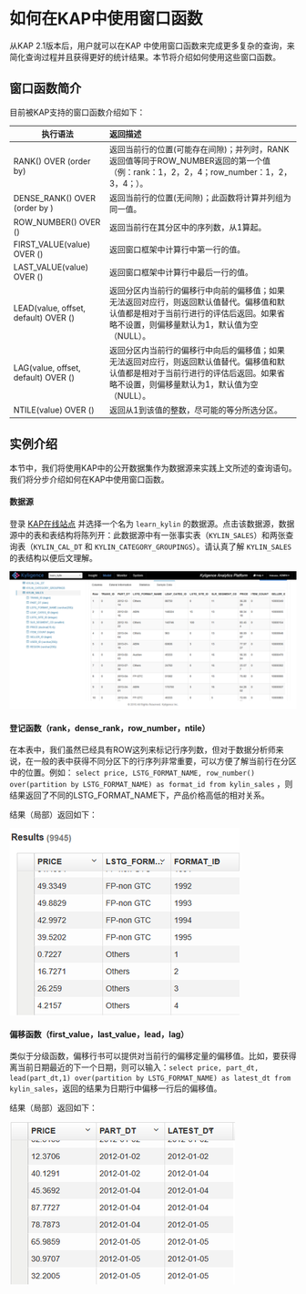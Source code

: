 # 如何在KAP中使用窗口函数

从KAP 2.1版本后，用户就可以在KAP 中使用窗口函数来完成更多复杂的查询，来简化查询过程并且获得更好的统计结果。本节将介绍如何使用这些窗口函数。



## 窗口函数简介

目前被KAP支持的窗口函数介绍如下：

| 执行语法                                 | 返回描述                                     |
| ------------------------------------ | :--------------------------------------- |
| RANK() OVER (order by)               | 返回当前行的位置(可能存在间隙)；并列时，RANK返回值等同于ROW_NUMBER返回的第一个值（例：rank：1，2，2，4；row_number：1，2，3，4；）。 |
| DENSE_RANK() OVER (order by )        | 返回当前行的位置(无间隙)；此函数将计算并列组为同一值。             |
| ROW_NUMBER() OVER ()                 | 返回当前行在其分区中的序列数，从1算起。                     |
| FIRST_VALUE(value) OVER ()           | 返回窗口框架中计算行中第一行的值。                        |
| LAST_VALUE(value) OVER ()            | 返回窗口框架中计算行中最后一行的值。                       |
| LEAD(value, offset, default) OVER () | 返回分区内当前行的偏移行中向前的偏移值；如果无法返回对应行，则返回默认值替代。偏移值和默认值都是相对于当前行进行的评估后返回。如果省略不设置，则偏移量默认为1，默认值为空（NULL）。 |
| LAG(value, offset, default) OVER ()  | 返回分区内当前行的偏移行中向后的偏移值；如果无法返回对应行，则返回默认值替代。偏移值和默认值都是相对于当前行进行的评估后返回。如果省略不设置，则偏移量默认为1，默认值为空（NULL）。 |
| NTILE(value) OVER ()                 | 返回从1到该值的整数，尽可能的等分所选分区。                   |



## 实例介绍

本节中，我们将使用KAP中的公开数据集作为数据源来实践上文所述的查询语句。我们将分步介绍如何在KAP中使用窗口函数。

#### 数据源

登录 [KAP在线站点](http://demokap1.chinacloudapp.cn:7070/kylin/login) 并选择一个名为 `learn_kylin` 的数据源。点击该数据源，数据源中的表和表结构将陈列开：此数据源中有一张事实表（`KYLIN_SALES`）和两张查询表（`KYLIN_CAL_DT` 和 `KYLIN_CATEGORY_GROUPINGS`）。请认真了解 `KYLIN_SALES` 的表结构以便后文理解。

![](image/wd_datasample.png)



#### 登记函数（rank，dense_rank，row_number，ntile）

在本表中，我们虽然已经具有ROW这列来标记行序列数，但对于数据分析师来说，在一般的表中获得不同分区下的行序列非常重要，可以方便了解当前行在分区中的位置。例如： `select price, LSTG_FORMAT_NAME, row_number() over(partition by LSTG_FORMAT_NAME) as format_id from kylin_sales` ，则结果返回了不同的LSTG_FORMAT_NAME下，产品价格高低的相对关系。

结果（局部）返回如下：

![](image/wd_row_number.png)



#### 偏移函数（first_value，last_value，lead，lag）

类似于分级函数，偏移行书可以提供对当前行的偏移定量的偏移值。比如，要获得离当前日期最近的下一个日期，则可以输入：`select price, part_dt, lead(part_dt,1) over(partition by LSTG_FORMAT_NAME) as latest_dt from kylin_sales`，返回的结果为日期行中偏移一行后的偏移值。

结果（局部）返回如下：

![](image/wd_lead_date.png)

